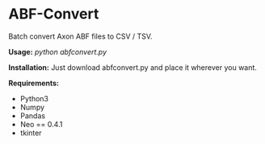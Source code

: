 # ABF-Convert
Batch convert Axon ABF files to CSV / TSV.

<b>Usage:</b>  _python abfconvert.py_

<b>Installation:</b> Just download abfconvert.py and place it wherever you want.
  
<b>Requirements:</b>
  - Python3
  - Numpy
  - Pandas
  - Neo == 0.4.1
  - tkinter
